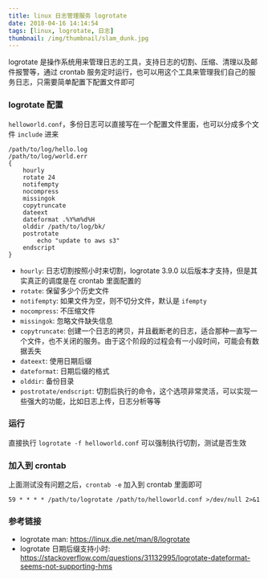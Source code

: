```yaml
---
title: linux 日志管理服务 logrotate
date: 2018-04-16 14:14:54
tags: [linux, logrotate, 日志]
thumbnail: /img/thumbnail/slam_dunk.jpg
---
```


logrotate 是操作系统用来管理日志的工具，支持日志的切割、压缩、清理以及邮件报警等，通过 crontab 服务定时运行，也可以用这个工具来管理我们自己的服务日志，只需要简单配置下配置文件即可

### logrotate 配置

`helloworld.conf`，多份日志可以直接写在一个配置文件里面，也可以分成多个文件 `include` 进来

```
/path/to/log/hello.log
/path/to/log/world.err
{
    hourly
    rotate 24
    notifempty
    nocompress
    missingok
    copytruncate
    dateext
    dateformat .%Y%m%d%H
    olddir /path/to/log/bk/
    postrotate
        echo "update to aws s3"
    endscript
}
```

- `hourly`: 日志切割按照小时来切割，logrotate 3.9.0 以后版本才支持，但是其实真正的调度是在 crontab 里面配置的
- `rotate`: 保留多少个历史文件
- `notifempty`: 如果文件为空，则不切分文件，默认是 `ifempty`
- `nocompress`: 不压缩文件
- `missingok`: 忽略文件缺失信息
- `copytruncate`: 创建一个日志的拷贝，并且截断老的日志，适合那种一直写一个文件，也不关闭的服务。由于这个阶段的过程会有一小段时间，可能会有数据丢失
- `dateext`: 使用日期后缀
- `dateformat`: 日期后缀的格式
- `olddir`: 备份目录
- `postrotate/endscript`: 切割后执行的命令，这个选项非常灵活，可以实现一些强大的功能，比如日志上传，日志分析等等

### 运行

直接执行 `logrotate -f helloworld.conf` 可以强制执行切割，测试是否生效

### 加入到 crontab

上面测试没有问题之后，`crontab -e` 加入到 crontab 里面即可

```
59 * * * * /path/to/logrotate /path/to/helloworld.conf >/dev/null 2>&1
```

### 参考链接

- logrotate man: <https://linux.die.net/man/8/logrotate>
- logrotate 日期后缀支持小时: <https://stackoverflow.com/questions/31132995/logrotate-dateformat-seems-not-supporting-hms>
